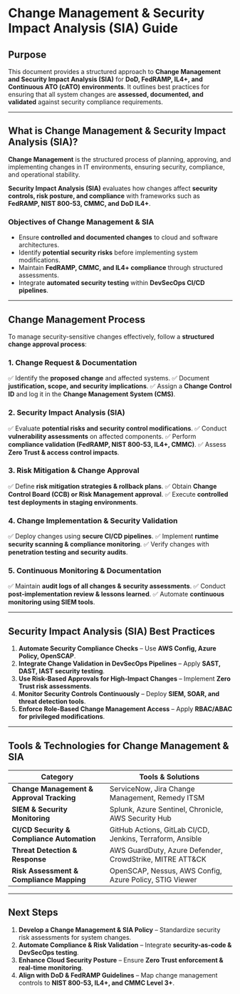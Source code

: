 # **Change Management & Security Impact Analysis (SIA) Guide**

## **Purpose**
This document provides a structured approach to **Change Management and Security Impact Analysis (SIA)** for **DoD, FedRAMP, IL4+, and Continuous ATO (cATO) environments**. It outlines best practices for ensuring that all system changes are **assessed, documented, and validated** against security compliance requirements.

---

## **What is Change Management & Security Impact Analysis (SIA)?**
**Change Management** is the structured process of planning, approving, and implementing changes in IT environments, ensuring security, compliance, and operational stability.

**Security Impact Analysis (SIA)** evaluates how changes affect **security controls, risk posture, and compliance** with frameworks such as **FedRAMP, NIST 800-53, CMMC, and DoD IL4+**.

### **Objectives of Change Management & SIA**
- Ensure **controlled and documented changes** to cloud and software architectures.
- Identify **potential security risks** before implementing system modifications.
- Maintain **FedRAMP, CMMC, and IL4+ compliance** through structured assessments.
- Integrate **automated security testing** within **DevSecOps CI/CD pipelines**.

---

## **Change Management Process**
To manage security-sensitive changes effectively, follow a **structured change approval process**:

### **1. Change Request & Documentation**
✅ Identify the **proposed change** and affected systems.
✅ Document **justification, scope, and security implications**.
✅ Assign a **Change Control ID** and log it in the **Change Management System (CMS)**.

### **2. Security Impact Analysis (SIA)**
✅ Evaluate **potential risks and security control modifications**.
✅ Conduct **vulnerability assessments** on affected components.
✅ Perform **compliance validation (FedRAMP, NIST 800-53, IL4+, CMMC)**.
✅ Assess **Zero Trust & access control impacts**.

### **3. Risk Mitigation & Change Approval**
✅ Define **risk mitigation strategies & rollback plans**.
✅ Obtain **Change Control Board (CCB) or Risk Management approval**.
✅ Execute **controlled test deployments in staging environments**.

### **4. Change Implementation & Security Validation**
✅ Deploy changes using **secure CI/CD pipelines**.
✅ Implement **runtime security scanning & compliance monitoring**.
✅ Verify changes with **penetration testing and security audits**.

### **5. Continuous Monitoring & Documentation**
✅ Maintain **audit logs of all changes & security assessments**.
✅ Conduct **post-implementation review & lessons learned**.
✅ Automate **continuous monitoring using SIEM tools**.

---

## **Security Impact Analysis (SIA) Best Practices**
1. **Automate Security Compliance Checks** – Use **AWS Config, Azure Policy, OpenSCAP**.
2. **Integrate Change Validation in DevSecOps Pipelines** – Apply **SAST, DAST, IAST security testing**.
3. **Use Risk-Based Approvals for High-Impact Changes** – Implement **Zero Trust risk assessments**.
4. **Monitor Security Controls Continuously** – Deploy **SIEM, SOAR, and threat detection tools**.
5. **Enforce Role-Based Change Management Access** – Apply **RBAC/ABAC for privileged modifications**.

---

## **Tools & Technologies for Change Management & SIA**
| **Category** | **Tools & Solutions** |
|-------------|-----------------------|
| **Change Management & Approval Tracking** | ServiceNow, Jira Change Management, Remedy ITSM |
| **SIEM & Security Monitoring** | Splunk, Azure Sentinel, Chronicle, AWS Security Hub |
| **CI/CD Security & Compliance Automation** | GitHub Actions, GitLab CI/CD, Jenkins, Terraform, Ansible |
| **Threat Detection & Response** | AWS GuardDuty, Azure Defender, CrowdStrike, MITRE ATT&CK |
| **Risk Assessment & Compliance Mapping** | OpenSCAP, Nessus, AWS Config, Azure Policy, STIG Viewer |

---

## **Next Steps**
1. **Develop a Change Management & SIA Policy** – Standardize security risk assessments for system changes.
2. **Automate Compliance & Risk Validation** – Integrate **security-as-code & DevSecOps testing**.
3. **Enhance Cloud Security Posture** – Ensure **Zero Trust enforcement & real-time monitoring**.
4. **Align with DoD & FedRAMP Guidelines** – Map change management controls to **NIST 800-53, IL4+, and CMMC Level 3+**.

